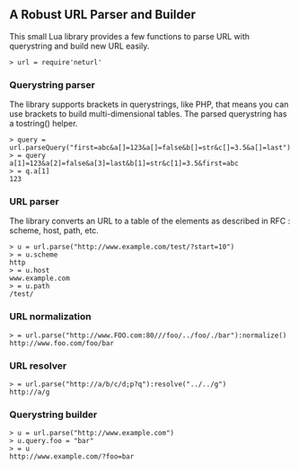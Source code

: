 ## A Robust URL Parser and Builder

This small Lua library provides a few functions to parse URL with querystring and build new URL easily.

    > url = require'neturl'

### Querystring parser

The library supports brackets in querystrings, like PHP, that means you can use brackets to build multi-dimensional tables. The parsed querystring has a tostring() helper.

    > query = url.parseQuery("first=abc&a[]=123&a[]=false&b[]=str&c[]=3.5&a[]=last")
    > = query
    a[1]=123&a[2]=false&a[3]=last&b[1]=str&c[1]=3.5&first=abc
    > = q.a[1]
    123

### URL parser

The library converts an URL to a table of the elements as described in RFC : scheme, host, path, etc.

    > u = url.parse("http://www.example.com/test/?start=10")
    > = u.scheme
    http
    > = u.host
    www.example.com
    > = u.path
    /test/

### URL normalization

    > = url.parse("http://www.FOO.com:80///foo/../foo/./bar"):normalize()
    http://www.foo.com/foo/bar

### URL resolver

    > = url.parse("http://a/b/c/d;p?q"):resolve("../../g")
    http://a/g

### Querystring builder

    > u = url.parse("http://www.example.com")
    > u.query.foo = "bar"
    > = u
    http://www.example.com/?foo=bar

